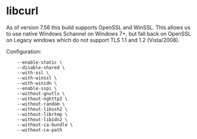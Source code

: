# libcurl

As of version 7.56 this build supports OpenSSL and WinSSL. This allows us to use
native Windows Schannel on Windows 7+, but fall back on OpenSSL on Legacy windows
which do not support TLS 1.1 and 1.2 (Vista/2008).

Configuration:

```
    --enable-static \
    --disable-shared \
    --with-ssl \
    --with-winssl \
    --with-winidn \
    --enable-sspi \
    --without-gnutls \
    --without-nghttp2 \
    --without-random \
    --without-libssh2 \
    --without-librtmp \
    --without-libidn2 \
    --without-ca-bundle \
    --without-ca-path
```
